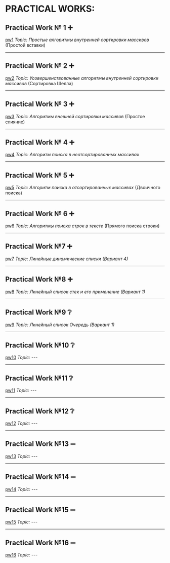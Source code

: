 # PRACTICAL WORKS:


## **Practical Work № 1** :heavy_plus_sign:
[pw1](https://github.com/svv7200/PRACTICAL-WORKS/blob/main/pw1.cpp)
*Topic: Простые алгоритмы внутренней сортировки массивов* (Простой вставки)
____
## **Practical Work № 2** :heavy_plus_sign:
[pw2](https://github.com/svv7200/PRACTICAL-WORKS/blob/main/pw2.cpp)
*Topic: Усовершенствованные алгоритмы внутренней сортировки массивов* (Сортировка Шелла)
____
## **Practical Work № 3** :heavy_plus_sign:
[pw3](https://github.com/svv7200/PRACTICAL-WORKS/blob/main/pw3.cpp)
*Topic: Алгоритмы внешней сортировки массивов* (Простое слияние)
____
## **Practical Work № 4** :heavy_plus_sign:
[pw4](https://github.com/svv7200/PRACTICAL-WORKS/blob/main/pw4.cpp)
*Topic: Алгоритм поиска в неотсортированных массивах*
____
## **Practical Work № 5** :heavy_plus_sign:
[pw5](https://github.com/svv7200/PRACTICAL-WORKS/blob/main/pw5.cpp)
*Topic: Алгоритм поиска в отсортированных массивах* (Двоичного поиска)
____
## **Practical Work № 6** :heavy_plus_sign:
[pw6](https://github.com/svv7200/PRACTICAL-WORKS/blob/main/pw6.cpp)
*Topic: Алгоритмы поиска строк в тексте* (Прямого поиска строки)
____
## **Practical Work №7** :heavy_plus_sign:
[pw7](https://github.com/svv7200/PRACTICAL-WORKS/blob/main/pw7.cpp)
*Topic: Линейные динамические списки (Вариант 4)*
____
## **Practical Work №8** :heavy_plus_sign:
[pw8](https://github.com/svv7200/PRACTICAL-WORKS/blob/main/pw8.cpp)
*Topic: Линейный список стек и его применение (Вариант 1)*
____
## **Practical Work №9** :grey_question:
[pw9](https://github.com/svv7200/PRACTICAL-WORKS/blob/main/pw9.cpp)
*Topic: Линейный список Очередь (Вариант 1)*
____
## **Practical Work №10** :grey_question:
[pw10](https://github.com/svv7200/PRACTICAL-WORKS/blob/main/pw10.cpp)
*Topic: ---*
____
## **Practical Work №11** :grey_question:
[pw11](https://github.com/svv7200/PRACTICAL-WORKS/blob/main/pw11.cpp)
*Topic: ---*
____
## **Practical Work №12** :grey_question: 
[pw12](https://github.com/svv7200/PRACTICAL-WORKS/blob/main/pw12.cpp)
*Topic: ---*
____
## **Practical Work №13** :heavy_minus_sign: 
[pw13](https://github.com/svv7200/PRACTICAL-WORKS/blob/main/pw13.cpp)
*Topic: ---*
____
## **Practical Work №14** :heavy_minus_sign: 
[pw14](https://github.com/svv7200/PRACTICAL-WORKS/blob/main/pw14.cpp)
*Topic: ---*
____
## **Practical Work №15** :heavy_minus_sign: 
[pw15](https://github.com/svv7200/PRACTICAL-WORKS/blob/main/pw15.cpp)
*Topic: ---*
____
## **Practical Work №16** :heavy_minus_sign: 
[pw16](https://github.com/svv7200/PRACTICAL-WORKS/blob/main/pw16.cpp)
*Topic: ---*
